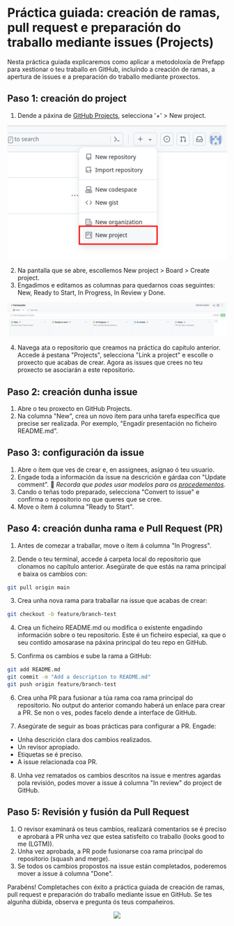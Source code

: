 
# Práctica guiada: creación de ramas, pull request e preparación do traballo mediante issues (Projects)

Nesta práctica guiada explicaremos como aplicar a metodoloxía de Prefapp para xestionar o teu traballo en GitHub, incluíndo a creación de ramas, a apertura de issues e a preparación do traballo mediante proxectos.


## Paso 1: creación do project

1. Dende a páxina de [GitHub Projects](https://github.com/projects), selecciona '+' > New project. 

<div style="text-align: center;">
  <div style="margin: 0 auto;">

![](../_media/03_prefapp_methodology/github-create-project.png)

  </div>
</div>

2. Na pantalla que se abre, escollemos New project > Board > Create project.
3. Engadimos e editamos as columnas para quedarnos coas seguintes: New, Ready to Start, In Progress, In Review y Done.

<div style="text-align: center;">
  <div style="margin: 0 auto;">

![](../_media/03_prefapp_methodology/github-project-columns.png)

  </div>
</div>

4. Navega ata o repositorio que creamos na práctica do capítulo anterior. Accede á pestana "Projects", selecciona "Link a project" e escolle o proxecto que acabas de crear. Agora as issues que crees no teu proxecto se asociarán a este repositorio.

## Paso 2: creación dunha issue

1. Abre o teu proxecto en GitHub Projects.
2. Na columna "New", crea un novo ítem para unha tarefa específica que precise ser realizada. Por exemplo, "Engadir presentación no ficheiro README.md".

## Paso 3: configuración da issue

1. Abre o ítem que ves de crear e, en assignees, asígnao ó teu usuario.
2. Engade toda a información da issue na descrición e gárdaa con "Update comment".
👀 *Recorda que podes usar modelos para os [procedementos](https://github.com/prefapp/demo-state/blob/main/.github/docs/template_migration_es.md).*
3. Cando o teñas todo preparado, selecciona "Convert to issue" e confirma o repositorio no que queres que se cree.
4. Move o ítem á columna "Ready to Start".

## Paso 4: creación dunha rama e Pull Request (PR)

1. Antes de comezar a traballar, move o ítem á columna "In Progress".

2. Dende o teu terminal, accede á carpeta local do repositorio que clonamos no capítulo anterior. Asegúrate de que estás na rama principal e baixa os cambios con:
```bash
git pull origin main
```

3. Crea unha nova rama para traballar na issue que acabas de crear:
```bash
git checkout -b feature/branch-test
```

4. Crea un ficheiro README.md ou modifica o existente engadindo información sobre o teu repositorio. Este é un ficheiro especial, xa que o seu contido amosarase na páxina principal do teu repo en GitHub.

5. Confirma os cambios e sube la rama a GitHub:
```bash
git add README.md
git commit -m "Add a description to README.md"
git push origin feature/branch-test
```

6. Crea unha PR para fusionar a túa rama coa rama principal do repositorio. No output do anterior comando haberá un enlace para crear a PR. Se non o ves, podes facelo dende a interface de GitHub.

7. Asegúrate de seguir as boas prácticas para configurar a PR. Engade:
  - Unha descrición clara dos cambios realizados.
  - Un revisor apropiado.
  - Etiquetas se é preciso.
  - A issue relacionada coa PR.

8. Unha vez rematados os cambios descritos na issue e mentres agardas pola revisión, podes mover a issue á columna "In review" do project de GitHub.

## Paso 5: Revisión y fusión da Pull Request

1. O revisor examinará os teus cambios, realizará comentarios se é preciso e aprobará a PR unha vez que estea satisfeito co traballo (looks good to me (LGTM)).
2. Unha vez aprobada, a PR pode fusionarse coa rama principal do repositorio (squash and merge).
3. Se todos os cambios propostos na issue están completados, poderemos mover a issue á columna "Done".

Parabéns! Completaches con éxito a práctica guiada de creación de ramas, pull request e preparación do traballo mediante issue en GitHub. Se tes algunha dúbida, observa e pregunta ós teus compañeiros.

<div style="text-align: center;">
  <div style="margin: 0 auto;">

![](https://media1.tenor.com/images/a5d777014b8cdfee5199c41367ce6994/tenor.gif?itemid=4747406)

  </div>
</div>
